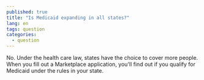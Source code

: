 ```yaml
---
published: true
title: "Is Medicaid expanding in all states?"
lang: en
tags: question
categories:
  - question
---
```


No. Under the health care law, states have the choice to cover more people. When you fill out a Marketplace application, you'll find out if you qualify for Medicaid under the rules in your state.
